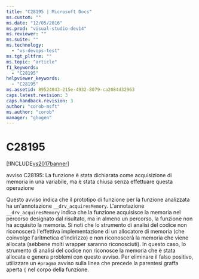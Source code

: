 ```yaml
---
title: "C28195 | Microsoft Docs"
ms.custom: ""
ms.date: "12/05/2016"
ms.prod: "visual-studio-dev14"
ms.reviewer: ""
ms.suite: ""
ms.technology: 
  - "vs-devops-test"
ms.tgt_pltfrm: ""
ms.topic: "article"
f1_keywords: 
  - "C28195"
helpviewer_keywords: 
  - "C28195"
ms.assetid: 89524043-215e-4932-8079-ca2084d32963
caps.latest.revision: 3
caps.handback.revision: 3
author: "corob-msft"
ms.author: "corob"
manager: "ghogen"
---
```

# C28195
[!INCLUDE[vs2017banner](../code-quality/includes/vs2017banner.md)]

avviso C28195: La funzione è stata dichiarata come acquisizione di memoria in una variabile, ma è stata chiusa senza effettuare questa operazione  
  
 Questo avviso indica che il prototipo di funzione per la funzione analizzata ha un'annotazione `__drv_acquiresMemory`.  L'annotazione `__drv_acquiresMemory` indica che la funzione acquisisce la memoria nel percorso designato dal risultato, ma in almeno un percorso, la funzione non ha acquisito la memoria.  Si noti che lo strumento di analisi del codice non riconoscerà l'effettiva implementazione di un allocatore di memoria \(che coinvolge l'aritmetica d'indirizzo\) e non riconoscerà la memoria che viene allocata \(sebbene molti wrapper saranno riconosciuti\).  In questo caso, lo strumento di analisi del codice non riconosce la memoria che è stata allocata e genera problemi con questo avviso.  Per eliminare il falso positivo, utilizzare un `#pragma` avviso sulla linea che precede la parentesi graffa aperta `{` nel corpo della funzione.